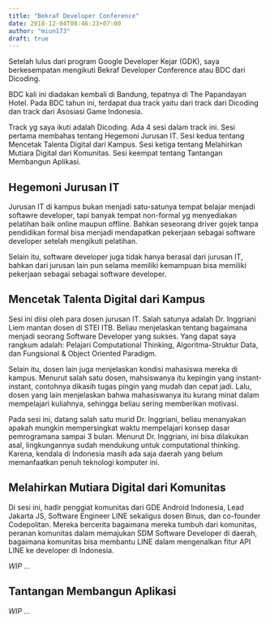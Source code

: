 ```yaml
---
title: "Bekraf Developer Conference"
date: 2018-12-04T08:46:23+07:00
author: "miun173"
draft: true
---
```


<!-- 
Setelah membaca artikel berikut, kamu akan mendapatkan:
- resume acara BDC track dicoding
- apa yg penulis dapatkan
- apa yg bisa kamu improve
 -->

Setelah lulus dari program Google Developer Kejar (GDK), saya berkesempatan mengikuti Bekraf Developer Conference atau BDC dari Dicoding.

BDC kali ini diadakan kembali di Bandung, tepatnya di The Papandayan Hotel. Pada BDC tahun ini, terdapat dua track yaitu dari track dari Dicoding dan track dari Asosiasi Game Indonesia. 

Track yg saya ikuti adalah Dicoding. Ada 4 sesi dalam track ini. Sesi pertama membahas tentang Hegemoni Jurusan IT. Sesi kedua tentang Mencetak Talenta Digital dari Kampus. Sesi ketiga tentang Melahirkan Mutiara Digital dari Komunitas. Sesi keempat tentang Tantangan Membangun Aplikasi. 

## Hegemoni Jurusan IT
Jurusan IT di kampus bukan menjadi satu-satunya tempat belajar menjadi softawre developer, tapi banyak tempat non-formal yg menyediakan pelatihan baik online maupun offline. Bahkan seseorang driver gojek tanpa pendidikan formal bisa menjadi mendapatkan pekerjaan sebagai software developer setelah mengikuti pelatihan. 

Selain itu, software developer juga tidak hanya berasal dari jurusan IT, bahkan dari jurusan lain pun selama memiliki kemampuan bisa memiliki pekerjaan sebagai sebagai software developer. 

## Mencetak Talenta Digital dari Kampus
Sesi ini diisi oleh para dosen jurusan IT. Salah satunya adalah Dr. Inggriani Liem mantan dosen di STEI ITB. Beliau menjelaskan tentang bagaimana menjadi seorang Software Developer yang sukses. Yang dapat saya rangkum adalah: Pelajari Computational Thinking, Algoritma-Struktur Data, dan Fungsional & Object Oriented Paradigm. 

Selain itu, dosen lain juga menjelaskan kondisi mahasiswa mereka di kampus. Menurut salah satu dosen, mahsiswanya itu kepingin yang instant-instant, contohnya dikasih tugas pingin yang mudah dan cepat jadi. Lalu, dosen yang lain menjelaskan bahwa mahasiswanya itu kurang minat dalam mempelajari kuliahnya, sehingga beliau sering memberikan motivasi. 

Pada sesi ini, datang salah satu murid Dr. Inggriani, beliau menanyakan apakah mungkin mempersingkat waktu mempelajari konsep dasar pemrogramana sampai 3 bulan. Menurut Dr. Inggriani, ini bisa dilakukan asal, lingkungannya sudah mendukung untuk computational thinking. Karena, kendala di Indonesia masih ada saja daerah yang belum memanfaatkan penuh teknologi komputer ini. 

## Melahirkan Mutiara Digital dari Komunitas
Di sesi ini, hadir penggiat komunitas dari GDE Android Indonesia, Lead Jakarta JS, Software Engineer LINE sekaligus dosen Binus, dan co-founder Codepolitan. Mereka bercerita bagaimana mereka tumbuh dari komunitas, peranan komunitas dalam memajukan SDM Software Developer di daerah, bagaimana komunitas bisa membantu LINE dalam mengenalkan fitur API LINE ke developer di Indonesia.

_WIP ..._

## Tantangan Membangun Aplikasi
_WIP ..._